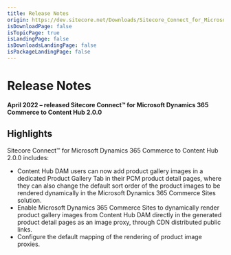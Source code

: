 ```yaml
---
title: Release Notes
origin: https://dev.sitecore.net/Downloads/Sitecore_Connect_for_Microsoft_Dynamics_365_Commerce/2x/Sitecore_Connect_for_Microsoft_Dynamics_365_Commerce_200/Release_Notes
isDownloadPage: false
isTopicPage: true
isLandingPage: false
isDownloadsLandingPage: false
isPackageLandingPage: false
---
```


# Release Notes

**April 2022 – released Sitecore Connect™ for Microsoft Dynamics 365 Commerce to Content Hub 2.0.0**

## Highlights

Sitecore Connect™ for Microsoft Dynamics 365 Commerce to Content Hub 2.0.0 includes:

-   Content Hub DAM users can now add product gallery images in a dedicated Product Gallery Tab in their PCM product detail pages, where they can also change the default sort order of the product images to be rendered dynamically in the Microsoft Dynamics 365 Commerce Sites solution.
-   Enable Microsoft Dynamics 365 Commerce Sites to dynamically render product gallery images from Content Hub DAM directly in the generated product detail pages as an image proxy, through CDN distributed public links.
-   Configure the default mapping of the rendering of product image proxies.